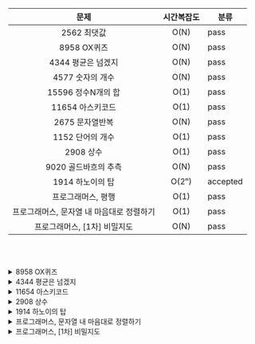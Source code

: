 |**문제**|시간복잡도|분류|
|:---:|:---:|---|
|2562 최댓값|O(N)|pass|
|8958 OX퀴즈|O(N)|pass|
|4344 평균은 넘겠지|O(N)|pass|
|4577 숫자의 개수|O(N)|pass|
|15596 정수N개의 합|O(1)|pass|
|11654 아스키코드|O(1)|pass|
|2675 문자열반복|O(N)|pass|
|1152 단어의 개수|O(1)|pass|
|2908 상수|O(1)|pass|
|9020 골드바흐의 추측|O(N)|pass|
|1914 하노이의 탑|O(2ⁿ)|accepted|
|프로그래머스, 평행|O(1)|pass|
|프로그래머스, 문자열 내 마음대로 정렬하기|O(1)|pass|
|프로그래머스, [1차] 비밀지도|O(N)|pass|


<br><br>

<details>
<summary>8958 OX퀴즈</summary>
<div markdown="1">       

😎등차수열 합😎 <br><br>
    첫항 s, 마지막항 e, 항의 갯수 n <br>
    ((s+e)*n)/2 <br>

</div>
</details>

<details>
<summary>4344 평균은 넘겠지</summary>
<div markdown="1">       

😎소수점 자리수 표현😎 <br><br>
    round(40.00000, 3) → 40.0 <br>
    '{:.3f}'.format(40.00000) → 40.000 <br>

</div>
</details>

<details>
<summary>11654 아스키코드</summary>
<div markdown="1">       

😎아스키코드 내장함수😎 <br><br>
    ord("A") → 97 <br>
    chr(97) → "A" <br>

</div>
</details>

<details>
<summary>2908 상수</summary>
<div markdown="1">       

😎문자열 뒤집기😎 <br><br>
    string = "Hello!" <br>
    string[::-1] <br>
    "".join(reversed(string)) <br>
</div>
</details>

<details>
<summary>1914 하노이의 탑</summary>
<div markdown="1">       

😎n개 디스크 옮기기😎 <br><br>
    2ⁿ-1 <br>
    <br>
    수학적 귀납법 증명 <br>
    2^(n-1)-1 ((n-1)개 디스크 이동) + 1(가장 큰 디스크 이동) + 2^(n-1)-1 ((n-1)개 디스크 이동) <br>
    2*2^(n-1)-1 = 2ⁿ-1
</div>
</details>

<details>
<summary>프로그래머스, 문자열 내 마음대로 정렬하기</summary>
<div markdown="1">       

😎정렬 기준 lamda😎 <br><br>
    strings.sort(key = lambda x:x[n]) <br>
</div>
</details>

<details>
<summary>프로그래머스, [1차] 비밀지도</summary>
<div markdown="1">       

😎10진수를 2진수로 변환😎 <br><br>
    bin(31) → 11111 <br><br>

😎문자열 0으로 채우기 zfill😎 <br><br>
'38'.zfill(5) → '00038'<br>
'38'.rjust(5, '0') → '00038'<br>
</div>
</details>